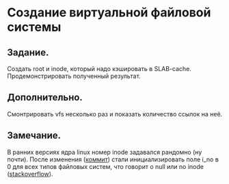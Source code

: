 # Создание виртуальной файловой системы

## Задание.
Создать root и inode, который надо кэшировать в SLAB-cache. Продемонстрировать полученный результат. 

## Дополнительно. 
Смонтрировать vfs несколько раз и показать количество ссылок на неё.

## Замечание.

В ранних версиях ядра linux номер inode задавался рандомно (ну почти). После изменения ([коммит](https://github.com/torvalds/linux/commit/edbb35cc6bdfc379a2968f17d479567650ddbb16)) стали инициализировать поле i_no в 0 для всех типов файловых систем, что говорит о null или no inode ([stackoverflow](https://stackoverflow.com/questions/2099121/why-do-inode-numbers-start-from-1-and-not-0)).
